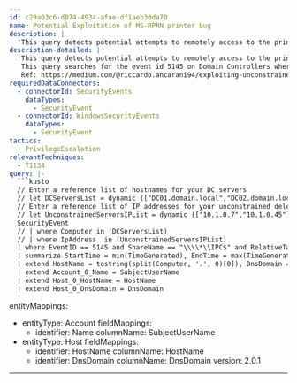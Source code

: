 ```yaml
---
id: c29a03c6-d074-4934-afae-df1aeb30da70
name: Potential Exploitation of MS-RPRN printer bug
description: |
  'This query detects potential attempts to remotely access to the print spooler service on Active Directory Domain Controllers which could indicate an exploitation of MS-RPRN printer bug from a server that is configured with unconstrained delegation.'
description-detailed: |
  'This query detects potential attempts to remotely access to the print spooler service on Active Directory Domain Controllers which could indicate an exploitation of MS-RPRN printer bug from a server that is configured with unconstrained delegation.
   This query searches for the event id 5145 on Domain Controllers where the ShareName is "\\\*\IPC$" and the RelativeTargetName is "spoolss".
   Ref: https://medium.com/@riccardo.ancarani94/exploiting-unconstrained-delegation-a81eabbd6976#:~:text=The%20exploitation%20of%20unconstrained%20delegation,system%20with%20the%20delegation%20enabled.&text=but%20before%20doing%20that%20we,listen%20for%20incoming%20authenticated%20connections.'
requiredDataConnectors:
  - connectorId: SecurityEvents
    dataTypes:
      - SecurityEvent
  - connectorId: WindowsSecurityEvents
    dataTypes:
      - SecurityEvent
tactics:
  - PrivilegeEscalation
relevantTechniques:
  - T1134
query: |-
  ```kusto
  // Enter a reference list of hostnames for your DC servers
  // let DCServersList = dynamic (["DC01.domain.local","DC02.domain.local"]);
  // Enter a reference list of IP addresses for your unconstrained delegation servers
  // let UnconstrainedServersIPList = dynamic (["10.1.0.7","10.1.0.45"]);
  SecurityEvent
  // | where Computer in (DCServersList)
  // | where IpAddress  in (UnconstrainedServersIPList)
  | where EventID == 5145 and ShareName == "\\\\*\\IPC$" and RelativeTargetName == "spoolss"
  | summarize StartTime = min(TimeGenerated), EndTime = max(TimeGenerated) by Computer, SubjectUserName, IpAddress, ShareName, RelativeTargetName, Type, SubjectUserSid
  | extend HostName = tostring(split(Computer, '.', 0)[0]), DnsDomain = tostring(strcat_array(array_slice(split(Computer, '.'), 1, -1), '.'))
  | extend Account_0_Name = SubjectUserName
  | extend Host_0_HostName = HostName
  | extend Host_0_DnsDomain = DnsDomain
  ```
entityMappings:
  - entityType: Account
    fieldMappings:
      - identifier: Name
        columnName: SubjectUserName
  - entityType: Host
    fieldMappings:
      - identifier: HostName
        columnName: HostName
      - identifier: DnsDomain
        columnName: DnsDomain
version: 2.0.1
---
```


